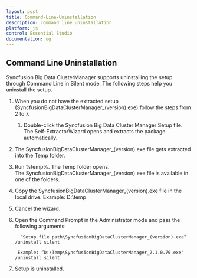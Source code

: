 ```yaml
---
layout: post
title: Command-Line-Uninstallation
description: command line uninstallation
platform: js
control: Essential Studio
documentation: ug
---
```


## Command Line Uninstallation

Syncfusion Big Data ClusterManager supports uninstalling the setup through Command Line in Silent mode. The following steps help you uninstall the setup. 

1. When you do not have the extracted setup (SyncfusionBigDataClusterManager_(version).exe) follow the steps from 2 to 7.
   1. Double-click the Syncfusion Big Data Cluster Manager Setup file. The Self-ExtractorWizard opens and extracts the package automatically.
2. The SyncfusionBigDataClusterManager_(version).exe file gets extracted into the Temp folder.
3. Run %temp%. The Temp folder opens. The SyncfusionBigDataClusterManager_(version).exe file is available in one of the folders.
4. Copy the SyncfusionBigDataClusterManager_(version).exe file in the local drive. Example: D:\temp
5. Cancel the wizard.
6. Open the Command Prompt in the Administrator mode and pass the following arguments: 

         “Setup file path\SyncfusionBigDataClusterManager_(version).exe” /uninstall silent

        Example: “D:\Temp\SyncfusionBigDataClusterManager_2.1.0.70.exe" /uninstall silent

7. Setup is uninstalled.
